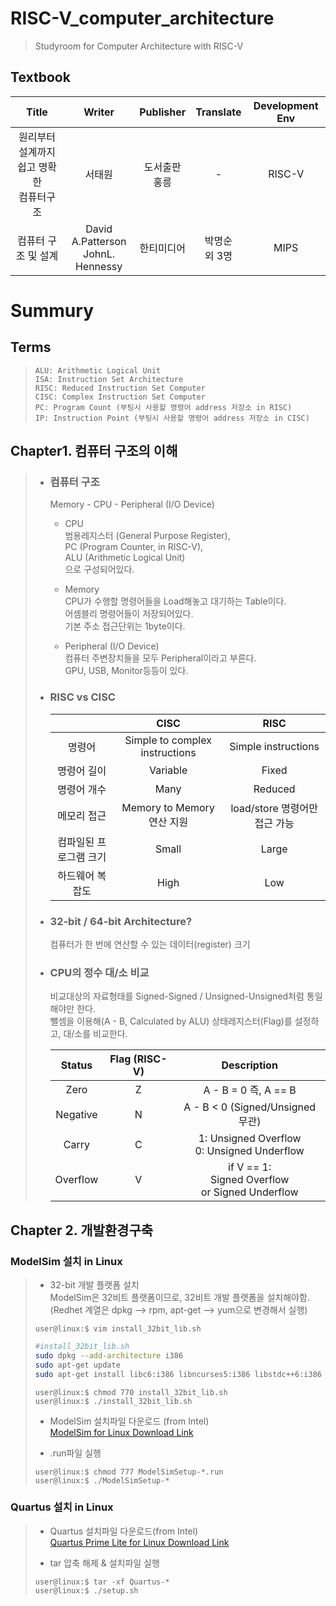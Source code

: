 # RISC-V_computer_architecture
> Studyroom for Computer Architecture with RISC-V

## Textbook     
|Title|Writer|Publisher|Translate|Development Env|  
|:---:|:---:|:---:|:---:|:---:|    
|원리부터 설계까지 쉽고 명확한 <br> 컴퓨터구조|서태원|도서출판 <br>홍릉|-|RISC-V|  
|컴퓨터 구조 및 설계| David A.Patterson <br> JohnL. Hennessy|한티미디어| 박명순 <br> 외 3명|MIPS|  

# Summury

 ## Terms  
>     ALU: Arithmetic Logical Unit  
>     ISA: Instruction Set Architecture
>     RISC: Reduced Instruction Set Computer
>     CISC: Complex Instruction Set Computer
>     PC: Program Count (부팅시 사용할 명령어 address 저장소 in RISC)
>     IP: Instruction Point (부팅시 사용할 명령어 address 저장소 in CISC)
 ## Chapter1. 컴퓨터 구조의 이해
> + ### 컴퓨터 구조
>    Memory - CPU - Peripheral (I/O Device)  
>    + CPU  
>      범용레지스터 (General Purpose Register),  
>      PC (Program Counter, in RISC-V),  
>      ALU (Arithmetic Logical Unit)  
>      으로 구성되어있다.
> 
>    + Memory  
>      CPU가 수행할 명령어들을 Load해놓고 대기하는 Table이다.  
>      어셈블리 명령어들이 저장되어있다.  
>      기본 주소 접근단위는 1byte이다.
>
>    + Peripheral (I/O Device)  
>      컴퓨터 주변장치들을 모두 Peripheral이라고 부른다.  
>      GPU, USB, Monitor등등이 있다.  
>
> + ### RISC vs CISC 
>   ||CISC|RISC|  
>   |:---:|:---:|:---:| 
>   |명령어| Simple to complex instructions| Simple instructions|  
>   |명령어 길이| Variable| Fixed |  
>   |명령어 개수| Many | Reduced|  
>   |메모리 접근| Memory to Memory 연산 지원| load/store 명령어만 접근 가능|  
>   |컴파일된 프로그램 크기| Small | Large |  
>   |하드웨어 복잡도| High | Low |  
>
> + ### 32-bit / 64-bit Architecture?
>    컴퓨터가 한 번에 연산할 수 있는 데이터(register) 크기
>
> + ### CPU의 정수 대/소 비교
>     비교대상의 자료형태를 Signed-Signed / Unsigned-Unsigned처럼 통일해야만 한다.  
>     뺄셈을 이용해(A - B, Calculated by ALU) 상태레지스터(Flag)를 설정하고, 대/소를 비교한다. 
>  
>   |Status|Flag (RISC-V)|Description|    
>   |:---:|:---:|:---:|  
>   |Zero| Z | A - B = 0 즉, A == B|  
>   |Negative| N | A - B < 0 (Signed/Unsigned 무관) |  
>   |Carry| C | 1: Unsigned Overflow<br> 0: Unsigned Underflow |  
>   |Overflow| V | if V == 1: <br>Signed Overflow<br> or Signed Underflow |  
> 

## Chapter 2. 개발환경구축
### ModelSim 설치 in Linux
>  + 32-bit 개발 플랫폼 설치  
>    ModelSim은 32비트 플랫폼이므로, 32비트 개발 플랫폼을 설치해야함.   
>    (Redhet 계열은 dpkg --> rpm, apt-get --> yum으로 변경해서 실행)  
> ```console
> user@linux:$ vim install_32bit_lib.sh
> ```
> ```bash
> #install_32bit_lib.sh
> sudo dpkg --add-architecture i386
> sudo apt-get update
> sudo apt-get install libc6:i386 libncurses5:i386 libstdc++6:i386 lib32ncurses6 libxft2 libxft2:i386 libxext6 libxext6:i386 
> ```
> ```console
> user@linux:$ chmod 770 install_32bit_lib.sh
> user@linux:$ ./install_32bit_lib.sh
> ```
>   + ModelSim 설치파일 다운로드 (from Intel)  
>   [ModelSim for Linux Download Link](https://www.intel.com/content/www/us/en/software-kit/750637/modelsim-intel-fpgas-standard-edition-software-version-20-1.html)
>   
>   + .run파일 실행
> ```console
> user@linux:$ chmod 777 ModelSimSetup-*.run
> user@linux:$ ./ModelSimSetup-*
> ```
### Quartus 설치 in Linux
>  + Quartus 설치파일 다운로드(from Intel)  
>  [Quartus Prime Lite for Linux Download Link](https://www.intel.com/content/www/us/en/software-kit/736571/intel-quartus-prime-lite-edition-design-software-version-21-1-1-for-linux.html)
>
>  + tar 압축 해제 & 설치파일 실행
> ```console
> user@linux:$ tar -xf Quartus-*
> user@linux:$ ./setup.sh
> ```